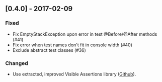 ## [0.4.0] - 2017-02-09
### Fixed
* Fix EmptyStackException upon error in test @Before/@After methods (#41)
* Fix error when test names don't fit in console width (#40)
* Exclude abstract test classes (#36)

### Changed
* Use extracted, improved Visible Assertions library ([Github](https://github.com/rnorth/visible-assertions)).  
